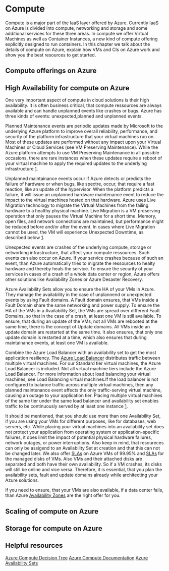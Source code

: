 # Compute

Compute is a major part of the IaaS layer offered by Azure. Currently IaaS on Azure is divided into compute, networking and storage and some additional services for these three areas. In compute we offer Virtual Machines as well as Container Instances, a new kind of compute offering explicitly designed to run containers. In this chapter we talk about the details of compute on Azure, explain how VMs and CIs on Azure work and show you the best resources to get started.

## Compute offerings on Azure

## High Availability for compute on Azure

One very important aspect of compute in cloud solutions is their high availability. It is often business critical, that compute ressources are always available and can handle unplanned events like crashes or bugs. Azure has three kinds of events: unexpected,planned and unplanned events. 

Planned Maintenance events are periodic updates made by Microsoft to the underlying Azure platform to improve overall reliability, performance, and security of the platform infrastructure that your virtual machines run on. Most of these updates are performed without any impact upon your Virtual Machines or Cloud Services (see VM Preserving Maintenance). While the Azure platform attempts to use VM Preserving Maintenance in all possible occasions, there are rare instances when these updates require a reboot of your virtual machine to apply the required updates to the underlying infrastructure [1](https://docs.microsoft.com/en-us/azure/virtual-machines/windows/manage-availability).

Unplanned maintainance events occur if Azure detects or predicts the failure of hardware or when bugs, like spectre, occur, that require a fast reaction, like an update of the hypervisor. When the platform predicts a failure, it will issue an unplanned hardware maintenance event to reduce the impact to the virtual machines hosted on that hardware. Azure uses Live Migration technology to migrate the Virtual Machines from the failing hardware to a healthy physical machine. Live Migration is a VM preserving operation that only pauses the Virtual Machine for a short time. Memory, open files, and network connections are maintained, but performance might be reduced before and/or after the event. In cases where Live Migration cannot be used, the VM will experience Unexpected Downtime, as described below [1](https://docs.microsoft.com/en-us/azure/virtual-machines/windows/manage-availability). 

Unexpected events are crashes of the underlying compute, storage or networking infrastructure, that affect your compute ressources. Such events can also occur on Azure. If your service crashes because of such an event, than Azure automatically tries to migrate the ressources to healty hardware and thereby heals the service. To ensure the security of your services in cases of a crash of a whole data center or region, Azure offers other solutions like Availability Zones or Azure Desaster Recovery. 

Azure Availability Sets allow you to ensure the HA of your VMs in Azure. They manage the availability in the case of unplannend or unexpected events by using Fault domains. A Fault domain ensures, that VMs inside a Fault Domain share the same networking and power supply. To ensure the HA of the VMs in a Availability Set, the VMs are spread over different Fault Domains, so that in the case of a crash, at least one VM is still available. To ensure, that during an update of the VMs, not all VMs are rebooted at the same time, there is the concept of Update domains. All VMs inside an update domain are restarted at the same time. It also ensures, that only one update domain is restarted at a time, which also ensures that during maintainance events, at least one VM is available. 

Combine the Azure Load Balancer with an availability set to get the most application resiliency. The [Azure Load Balancer](https://docs.microsoft.com/en-us/azure/load-balancer/load-balancer-overview) distributes traffic between multiple virtual machines. For our Standard tier virtual machines, the Azure Load Balancer is included. Not all virtual machine tiers include the Azure Load Balancer. For more information about load balancing your virtual machines, see Load Balancing virtual machines.If the load balancer is not configured to balance traffic across multiple virtual machines, then any planned maintenance event affects the only traffic-serving virtual machine, causing an outage to your application tier. Placing multiple virtual machines of the same tier under the same load balancer and availability set enables traffic to be continuously served by at least one instance [1](https://docs.microsoft.com/en-us/azure/virtual-machines/windows/manage-availability).

It should be mentioned, that you should use more than one Availability Set, if you are using your VMs for different purposes, like for databases, web servers, etc. While placing your virtual machines into an availability set does not protect your application from operating system or application-specific failures, it does limit the impact of potential physical hardware failures, network outages, or power interruptions. Also keep in mind, that resoureces can only be assigend to an Availability Set at creation and that this can not be changed later. We also offer [SLAs](https://azure.microsoft.com/en-us/support/legal/sla/virtual-machines/v1_0/) on Azure VMs of 99.95% and [SLAs](https://azure.microsoft.com/en-us/support/legal/sla/managed-disks/v1_0/) for the managed disks of VMs. Also VMs and their attached disks are separated and both have their own availability. So if a VM crashes, its disks will still be online and vice versa. Therefore, it is essential, that you plan the availability sets, fault and update domains already while architecting your Azure solutions.

If you need to ensure, that your VMs are also available, if a data center fails, than Azure [Availability Zones](https://docs.microsoft.com/en-us/azure/availability-zones/az-overview) are the right offer for you.

## Scaling of compute on Azure

## Storage for compute on Azure

## Helpful resources

[Azure Compute Decision Tree](https://docs.microsoft.com/en-us/azure/architecture/guide/technology-choices/compute-decision-tree)
[Azure Compute Documentation](https://docs.microsoft.com/en-us/azure/virtual-machines/)
[Azure Availability Sets](https://docs.microsoft.com/en-us/azure/virtual-machines/windows/manage-availability)